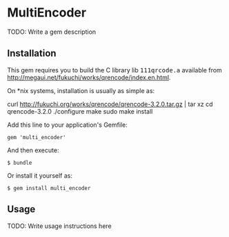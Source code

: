 # MultiEncoder

TODO: Write a gem description

## Installation

This gem requires you to build the C library lib <tt>111qrcode.a</tt> available
from http://megaui.net/fukuchi/works/qrencode/index.en.html.

On *nix systems, installation is usually as simple as:

  curl http://fukuchi.org/works/qrencode/qrencode-3.2.0.tar.gz | tar xz
  cd qrencode-3.2.0
  ./configure
  make
  sudo make install

Add this line to your application's Gemfile:

    gem 'multi_encoder'

And then execute:

    $ bundle

Or install it yourself as:

    $ gem install multi_encoder

## Usage

TODO: Write usage instructions here


